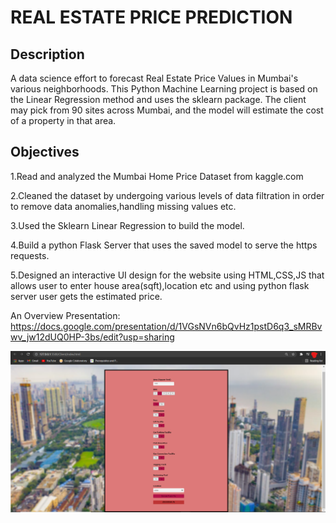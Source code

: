 # REAL ESTATE PRICE PREDICTION

## Description
A data science effort to forecast Real Estate Price Values in Mumbai's various neighborhoods. This Python Machine Learning project is based on the Linear Regression method and uses the sklearn package. The client may pick from 90 sites across Mumbai, and the model will estimate the cost of a property in that area.

## Objectives
1.Read and analyzed the Mumbai Home Price Dataset from kaggle.com

2.Cleaned the dataset by undergoing various levels of data filtration in order to remove data anomalies,handling missing values etc.

3.Used the Sklearn Linear Regression to build the model.

4.Build a python Flask Server that uses the saved model to serve the https requests.

5.Designed an interactive UI design for the website using HTML,CSS,JS that allows user to enter house area(sqft),location etc and using python flask server user gets the estimated price.

An Overview Presentation: https://docs.google.com/presentation/d/1VGsNVn6bQvHz1pstD6q3_sMRBvwv_jw12dUQ0HP-3bs/edit?usp=sharing

![ss](./assets/screenshot.png)

